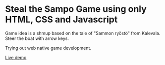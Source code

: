 # Steal the Sampo Game using only HTML, CSS and Javascript

Game idea is a shmup based on the tale of "Sammon ryöstö" from Kalevala. Steer the boat with arrow keys.

Trying out web native game development.

[Live demo](https://regawan.github.io/steal-the-sampo-js/)
